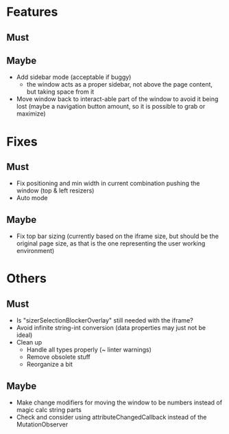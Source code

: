 # Features

## Must

## Maybe

- Add sidebar mode (acceptable if buggy)
  - the window acts as a proper sidebar, not above the page content, but taking space from it
- Move window back to interact-able part of the window to avoid it being lost (maybe a navigation button amount, so it is possible to grab or maximize)

# Fixes

## Must

- Fix positioning and min width in current combination pushing the window (top & left resizers)
- Auto mode

## Maybe

- Fix top bar sizing  (currently based on the iframe size, but should be the original page size, as that is the one representing the user working environment)

# Others

## Must

- Is "sizerSelectionBlockerOverlay" still needed with the iframe?
- Avoid infinite string-int conversion (data properties may just not be ideal)
- Clean up
  - Handle all types properly (~ linter warnings)
  - Remove obsolete stuff
  - Reorganize a bit

## Maybe

- Make change modifiers for moving the window to be numbers instead of magic calc string parts
- Check and consider using attributeChangedCallback instead of the MutationObserver
